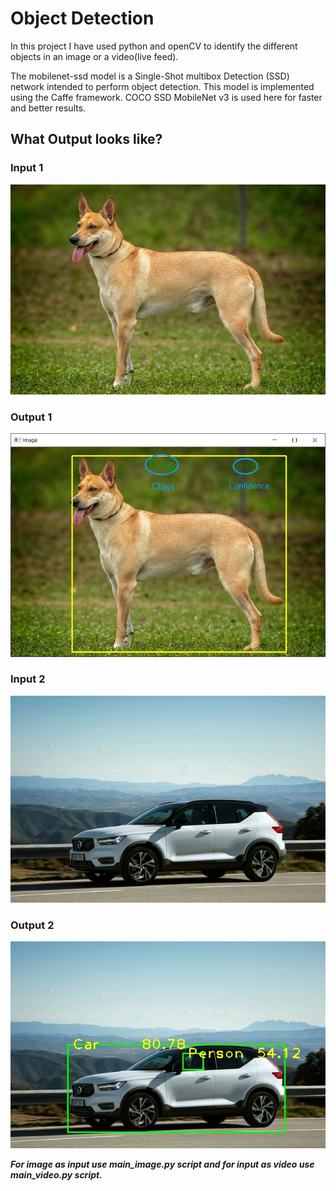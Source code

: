 # Object Detection

In this project I have used python and openCV to identify the different objects in an image or a video(live feed).

The mobilenet-ssd model is a Single-Shot multibox Detection (SSD) network intended to perform object detection. This model is implemented using the Caffe framework. COCO SSD MobileNet v3 is used here for faster and better results.

## What Output looks like?

### Input 1
![Input Dog Image](https://github.com/tombro27/Object-Detection/blob/main/dog.jpg)

### Output 1
![Output Image](https://github.com/tombro27/Object-Detection/blob/main/img1.jpg)

### Input 2
![Input Car Image](https://github.com/tombro27/Object-Detection/blob/main/car.jpg) 

### Output 2
![Output Image](https://github.com/tombro27/Object-Detection/blob/main/img2.jpeg)

__*For image as input use main_image.py script and for input as video use main_video.py script.*__